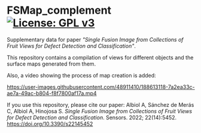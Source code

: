 # FSMap_complement [![License: GPL v3](https://img.shields.io/badge/License-GPLv3-blue.svg)](https://www.gnu.org/licenses/gpl-3.0)

Supplementary data for paper _"Single Fusion Image from Collections of Fruit Views for Defect
Detection and Classification"_.

This repository contains a compilation of views for different objects and the surface maps generated from them.

Also, a video showing the process of map creation is added:

https://user-images.githubusercontent.com/48911410/188613118-7a2ea33c-ae7a-49ac-b804-f8f7800af17a.mp4



If you use this repository, please cite our paper:
Albiol A, Sánchez de Merás C, Albiol A, Hinojosa S. _Single Fusion Image from Collections of Fruit Views for Defect Detection and Classification_. Sensors. 2022; 22(14):5452. https://doi.org/10.3390/s22145452
